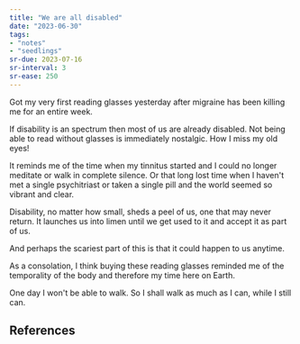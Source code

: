 ```yaml
---
title: "We are all disabled"
date: "2023-06-30"
tags:
- "notes"
- "seedlings"
sr-due: 2023-07-16
sr-interval: 3
sr-ease: 250
---
```


Got my very first reading glasses yesterday after migraine has been killing me for an entire week.

If disability is an spectrum then most of us are already disabled. Not being able to read without glasses is immediately nostalgic. How I miss my old eyes!

It reminds me of the time when my tinnitus started and I could no longer meditate or walk in complete silence. Or that long lost time when I haven't met a single psychitriast or taken a single pill and the world seemed so vibrant and clear.

Disability, no matter how small, sheds a peel of us, one that may never return. It launches us into limen until we get used to it and accept it as part of us.

And perhaps the scariest part of this is that it could happen to us anytime.

As a consolation, I think buying these reading glasses reminded me of the temporality of the body and therefore my time here on Earth.

One day I won't be able to walk. So I shall walk as much as I can, while I still can.

## References